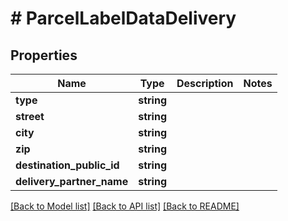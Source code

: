 # # ParcelLabelDataDelivery

## Properties

Name | Type | Description | Notes
------------ | ------------- | ------------- | -------------
**type** | **string** |  |
**street** | **string** |  |
**city** | **string** |  |
**zip** | **string** |  |
**destination_public_id** | **string** |  |
**delivery_partner_name** | **string** |  |

[[Back to Model list]](../../README.md#models) [[Back to API list]](../../README.md#endpoints) [[Back to README]](../../README.md)
